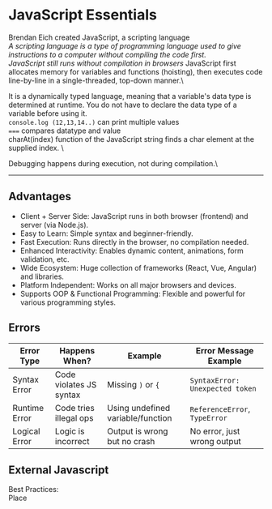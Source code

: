 # JavaScript Essentials
Brendan Eich created JavaScript, a scripting language\
*A scripting language is a type of programming language used to give instructions to a computer without compiling the code first.*\
*JavaScript still runs without compilation in browsers*
JavaScript first allocates memory for variables and functions (hoisting), then executes code line-by-line in a single-threaded, top-down manner.\

It is a dynamically typed language, meaning that a variable's data type is determined at runtime. You do not have to declare the data type of a variable before using it. \
`console.log (12,13,14..)`  can print multiple values\
`===` compares datatype and value\
charAt(index) function of the JavaScript string finds a char element at the supplied index. \


Debugging happens during execution, not during compilation.\

---

## Advantages 
  - Client + Server Side: JavaScript runs in both browser (frontend) and server (via Node.js).
  - Easy to Learn: Simple syntax and beginner-friendly.
  - Fast Execution: Runs directly in the browser, no compilation needed.
  - Enhanced Interactivity: Enables dynamic content, animations, form validation, etc.
  - Wide Ecosystem: Huge collection of frameworks (React, Vue, Angular) and libraries.
  - Platform Independent: Works on all major browsers and devices.
  - Supports OOP & Functional Programming: Flexible and powerful for various programming styles.

## Errors
| Error Type    | Happens When?           | Example                           | Error Message Example           |
| ------------- | ----------------------- | --------------------------------- | ------------------------------- |
| Syntax Error  | Code violates JS syntax | Missing `)` or `{`                | `SyntaxError: Unexpected token` |
| Runtime Error | Code tries illegal ops  | Using undefined variable/function | `ReferenceError`, `TypeError`   |
| Logical Error | Logic is incorrect      | Output is wrong but no crash      | No error, just wrong output     |

## External Javascript

Best Practices:\
Place <script> before the closing </body> tag so the HTML loads first, improving performance.

If you need to keep scripts in <head>, use defer:
`<script src="script.js" defer></script>` \
Advantages:
  - It allows web designers and developers to collaborate on HTML and javascript files.
  - We can reuse the code.
  - Code readability is simple in external javascript.

## Scope 
It lets us know at a given part of code, what are variables and functions we can or cannot access.\
There are three types of scopes in JS:\
  - Global Scope
  - Local or Function Scope
  - Block Scope

## Scope Chain
It's the process JavaScript uses to look up variables when they're used in nested functions.\

i.e. When a variable is used inside a function, JavaScript:\
  - Looks for it inside that function (local scope).
  - If not found, looks one level up (parent scope).
  - Keeps going up the chain until it reaches the global scope.
  - If it’s still not found, it throws a ReferenceError.


## Implicit Type
Coercion is when JavaScript automatically converts one data type to another during operations like comparisons or arithmetic — without you asking it to.

## 🧾 Variable Declarations (Keyword for varibles dec)
- Use **const** for variables that should not be reassigned after their initial value is set. Block + function Scope
- Use **let** for variables whose values need to be reassigned within a block scope.
- **var** is generally discouraged in modern JavaScript development due to its function-scoping and hoisting behavior which can lead to unexpected issues, favoring let and const for better control over variable scope and mutability. var is attached to the **global window object** when declared globally.
  `Function scope: var can leak outside block, accessible in parent function`
    Main issues of var:
    - Doesnot prevent redeclaration within the same scope.
    - When var is declared in the global scope (outside of any function), it becomes a property of the global object (e.g., window in browsers).
    - Function Scope, Not Block Scope:
                      
---
  
## Temporal dead zone
When you declare a variable using let or const, it is hoisted (moved to the top of the scope), but not initialized.\
Until the code execution reaches the declaration line, that variable is in the "temporal dead zone", meaning you cannot access it — doing so will throw a ReferenceError.


## 🔁 Hoisting
- **Hoisting is JavaScript's default behavior of moving declarations (not assignments) to the top of the current scope (global or function scope).**
  - *This means you can use variables (only var) and call functions before they are formally declared in your code.*
 ```javascript
console.log(a); // undefined
var a = 10;
```

becomes
 ```javascript
var a;        // Declaration is hoisted to the top
//CODE
console.log(a); // undefined
a = 10;       // Initialization stays in place

```

All var, let, const are hosted but only accessible for var
- You can reference variables/functions before they are declared, but:
  - `var` gives `undefined`
  - `let`/`const` give `ReferenceError`
  - ---
## 🗃️  JavaScript Data Types

### 🔹 Primitive Types
- Immutable
- Assigned **by value**
- Types: `String`, `Number`, `BigInt`, `Boolean`, `Undefined`, `Null`, `Symbol(ES6 version)`

We can mutability using a wrapper object: i..e let x = { y:6} then x.y=7 

### 🔸 Reference Types [], {}, ()
- Mutable: changes through one variable reflect in others pointing to the same object.
- Assigned **by reference**
- Types: `Object`, `Array`, `Function`

### ⚖️ Key Differences

| Feature     | Primitive     | Reference     |
|-------------|---------------|----------------|
| Mutability  | Immutable     | Mutable        |
| Assignment  | By value      | By reference   |
| Comparison  | Value-based   | Reference-based |


Why, Objects are mutable? 
1. Efficiency & Performance (Memory Optimization)
2. Objects Are Meant to Be Updated

How to copy ref values? **Using Spread operator [...]**
```js
var a = [12, 13];
var b = a;

b[0] = 99;    // modifying array contents
console.log(a); // [99, 13] — changes reflect in 'a'
```

but when we do,
```js
var a = [12, 13];
var b = [...a]; // creates a shallow copy

b[0] = 99; 
console.log(a); // [12, 13] — original unchanged
```

**It copies!!** 

---

## Functions

Declared by `function X() {}`\
In JavaScript, functions are first-class citizens — this means: Functions can be treated like any other variable.\

JavaScript functions are objects — and objects are assigned by reference, not by value.\
thus when we do
```js
const X = obj.Y;
```
then Both obj.Y and X now point to the same function object in memory.

The values we **send** are arguments\
While the values that're in function () are parameters\

**Call-Back Function:** A function passed into another function
**Anonymous Function:** Without any name,  eg:
`function () { ... }`
`() => { ... }`
**First-Class Function** Uisng func as a variable 
**Higher Order Function** Functions that operate on other functions, either by taking them as arguments or by returning them, are called higher-order functions.\

HOF = function that uses another function.\
Callback = the function being used.\

---


### ✅ Truthy and ❌ Falsy in JavaScript
7 Falsy values:
```js
null
undefined
false
NaN, To check if a value is NaN, we use the isNaN() function,
0
-0
0n        // BigInt zero
""        // Empty string
documnet.all
```
Everything else: Truthy\

0n: BigInt in JavaScript is a special numeric type that lets you store and work with integers larger than Number.MAX_SAFE_INTEGER (2⁵³ - 1) without losing precision.\
How to create? `const big2 = BigInt("X");` or `const big = Xn;`



---
## Pop-Up functions

.alert\
.error\
.warn\
.prompt\
.confirm

---
## JavaScript Array Methods
Arrays are Objects i.e.
```js
let array = {
  0:x,
  1:y,
  2:z
}
i.e. array=[x,y,z]
```

thu we can even store negative index i.e.
`array[-a]=b` i.e.array=[x,y,z,-a:b]\

Array.isArray([]) TRUE\
Array.isArray({}) FALSE\


### Mutating Methods (modify the original array)

| Method         | Description                                      |
|----------------|--------------------------------------------------|
|**`push()`**    | Adds element(s) to the **end** of the array      |
| **`pop()`**    | Removes the **last** element                     |
| **`shift()`**  | Removes the **first** element                    |
| **`unshift()`**| Adds element(s) to the **beginning**             |
| **`splice()`** | Adds/removes/replaces elements at a given index  |
| `sort()`       | Sorts array **in place**                         |
| `reverse()`    | Reverses the array **in place**                  |
| `fill()`       | Fills elements with a static value               |
| `copyWithin()` | Copies part of the array within itself           |

`array.splice(start, deleteCount, item1, item2, ...)`
  - start → Index to start changing the array.
  - deleteCount → Number of elements to remove.
  - item1, item2, ... → Elements to insert at start index.



### 🔸 Non-Mutating Methods (return new array or value)

| Method           | Description                                     |
|------------------|-------------------------------------------------|
| `concat()`       | Merges two or more arrays                       |
| `slice()`        | Returns a shallow copy of a portion             |
| `map()`          | Transforms elements into a new array            |
| **`filter()`**   | Filters elements based on a condition           |
| **`reduce()`**   | Reduces array to a single value                 |
| `reduceRight()`  | Like reduce, but right-to-left                  |
| `find()`         | Finds the **first** matching element            |
| `findIndex()`    | Finds the **index** of the first match          |
| `includes()`     | Checks if a value exists in the array           |
| `indexOf()`      | Gets the index of a value                       |
| `lastIndexOf()`  | Gets the last index of a value                  |
| `join()`         | Joins elements into a string                    |
| `toString()`     | Converts array to string                        |
| `every()`        | Returns true if **all** elements match condition|
| `some()`         | Returns true if **any** element matches         |
| `flat()`         | Flattens nested arrays                          |
| `flatMap()`      | `map()` + `flat()`                              |
| `entries()`      | Returns iterator of `[index, value]` pairs      |
| `keys()`         | Returns iterator of indexes                     |
| `values()`       | Returns iterator of values                      |
| `from()`         | Converts iterable or array-like to array        |
| `isArray()`      | Checks if a value is an array                   |



### 🆕 ES6+ Additions

- `Array.from()` – Creates array from iterable
- `Array.of()` – Creates array from given arguments
- `flat()` – Flattens nested arrays
- `flatMap()` – Maps and flattens in one step

---

## JavaScript String Methods

| Function        | What it does                      | Example                          |
| --------------- | --------------------------------- | -------------------------------- |
| `length`        | Gets the length                   | `"hello".length` → `5`           |
| `charAt()`      | Gets a character at a position    | `"hello".charAt(1)` → `"e"`      |
| `indexOf()`     | Finds first position of text      | `"hello".indexOf("l")` → `2`     |
| `lastIndexOf()` | Finds last position of text       | `"hello".lastIndexOf("l")` → `3` |
| `includes()`    | Checks if text exists             | `"hello".includes("he")`         |
| `startsWith()`  | Checks beginning of string        | `"hello".startsWith("he")`       |
| `endsWith()`    | Checks end of string              | `"hello".endsWith("lo")`         |
| `toUpperCase()` | Makes uppercase                   | `"hi".toUpperCase()`             |
| `toLowerCase()` | Makes lowercase                   | `"HI".toLowerCase()`             |
| `trim()`        | Removes spaces at start/end       | `" hi ".trim()`                  |
| `slice()`       | Extracts part of string           | `"hello".slice(1,4)` → `"ell"`   |
| `substring()`   | Similar to slice but no negatives | `"hello".substring(1,4)`         |
| `substr()`      | Same as slice by deprecated       |
| `replace()`     | Replaces first match              | `"hi hi".replace("hi","bye")`    |
| `replaceAll()`  | Replaces all matches              | `"hi hi".replaceAll("hi","bye")` |
| **`split()`**   | **Turns string into array**       | `"a,b,c".split(",")`             |
| `repeat()`      | Repeats string                    | `"ha".repeat(3)` → `"hahaha"`    |



## Object
It Holds information of a person/thing in form of `key:value` pair\
*Key* can be a a property\
when value of a key becomes a function, the *key* becomes a method i.e. `key:function(){..}` here key is a method

```js
const obj = {
  name: "John",
  age: 21
};
```
**We can copy Object, using {...a}**

to change value, obj.name=xyz\
to access value, obj.name obj[name]\
  &nbsp; &nbsp; in for...in loop, we take a variable which iterates over keys, thus we need to do `obj[name]`
to delete key:value, delete obj.key\

## Recursion
Recursion is a technique to iterate over an operation by having a function call itself repeatedly until it arrives at a result.


